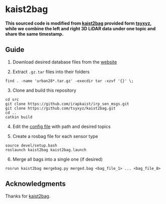 # kaist2bag

**This sourced code is modified from [kaist2bag](https://github.com/tsyxyz/kaist2bag) provided form [tsyxyz](https://github.com/tsyxyz), while we combine the left and right 3D LiDAR data under one topic and share the same timestamp.**

## Guide

1. Download desired database files from the [website](https://sites.google.com/view/complex-urban-dataset)

2. Extract `.gz.tar` files into their folders
```
find . -name 'urban28*.tar.gz' -execdir tar -xzvf '{}' \;
```

3. Clone and build this repository
```
cd src
git clone https://github.com/irapkaist/irp_sen_msgs.git
git clone https://github.com/tsyxyz/kaist2bag.git
cd ..
catkin build
```

4. Edit the [config file](config/config.yaml) with path and desired topics


5. Create a rosbag file for each sensor type
```
source devel/setup.bash
roslaunch kaist2bag kaist2bag.launch
```

6. Merge all bags into a single one (if desired)
```
rosrun kaist2bag mergebag.py merged.bag <bag_file_1> ... <bag_file_8>
```

## Acknowledgments

Thanks for [kaist2bag](https://github.com/tsyxyz/kaist2bag).

